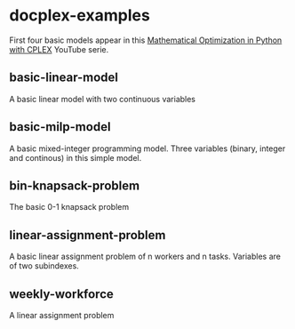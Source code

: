 # docplex-examples

First four basic models appear in this [Mathematical Optimization in Python with CPLEX](https://www.youtube.com/playlist?list=PLaxOs-8sLebuytu-pPSM4mtsR5VVlFtyW) YouTube serie.

## basic-linear-model
A basic linear model with two continuous variables

## basic-milp-model
A basic mixed-integer programming model. Three variables (binary, integer and continous) in this simple model.

## bin-knapsack-problem
The basic 0-1 knapsack problem
 
## linear-assignment-problem
A basic linear assignment problem of n workers and n tasks. Variables are of two subindexes.

## weekly-workforce
A linear assignment problem
